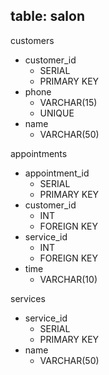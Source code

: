 ## **table:** salon

customers
- customer_id
  - SERIAL
  - PRIMARY KEY
- phone
  - VARCHAR(15)
  - UNIQUE
- name
  - VARCHAR(50)

appointments
- appointment_id
  - SERIAL
  - PRIMARY KEY
- customer_id
  - INT
  - FOREIGN KEY
- service_id
  - INT
  - FOREIGN KEY
- time
  - VARCHAR(10)

services
- service_id
  - SERIAL
  - PRIMARY KEY
- name
  - VARCHAR(50)